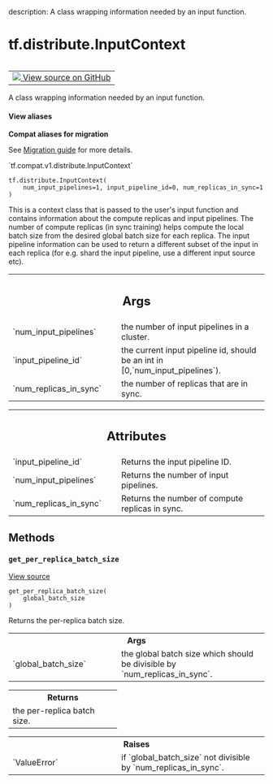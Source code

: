 description: A class wrapping information needed by an input function.

<div itemscope itemtype="http://developers.google.com/ReferenceObject">
<meta itemprop="name" content="tf.distribute.InputContext" />
<meta itemprop="path" content="Stable" />
<meta itemprop="property" content="__init__"/>
<meta itemprop="property" content="get_per_replica_batch_size"/>
</div>

# tf.distribute.InputContext

<!-- Insert buttons and diff -->

<table class="tfo-notebook-buttons tfo-api nocontent" align="left">
<td>
  <a target="_blank" href="https://github.com/tensorflow/tensorflow/blob/r2.2/tensorflow/python/distribute/distribute_lib.py#L350-L415">
    <img src="https://www.tensorflow.org/images/GitHub-Mark-32px.png" />
    View source on GitHub
  </a>
</td>
</table>



A class wrapping information needed by an input function.

<section class="expandable">
  <h4 class="showalways">View aliases</h4>
  <p>
<b>Compat aliases for migration</b>
<p>See
<a href="https://www.tensorflow.org/guide/migrate">Migration guide</a> for
more details.</p>
<p>`tf.compat.v1.distribute.InputContext`</p>
</p>
</section>

<pre class="devsite-click-to-copy prettyprint lang-py tfo-signature-link">
<code>tf.distribute.InputContext(
    num_input_pipelines=1, input_pipeline_id=0, num_replicas_in_sync=1
)
</code></pre>



<!-- Placeholder for "Used in" -->

This is a context class that is passed to the user's input function and
contains information about the compute replicas and input pipelines. The
number of compute replicas (in sync training) helps compute the local batch
size from the desired global batch size for each replica. The input pipeline
information can be used to return a different subset of the input in each
replica (for e.g. shard the input pipeline, use a different input
source etc).

<!-- Tabular view -->
 <table class="responsive fixed orange">
<colgroup><col width="214px"><col></colgroup>
<tr><th colspan="2"><h2 class="add-link">Args</h2></th></tr>

<tr>
<td>
`num_input_pipelines`
</td>
<td>
the number of input pipelines in a cluster.
</td>
</tr><tr>
<td>
`input_pipeline_id`
</td>
<td>
the current input pipeline id, should be an int in
[0,`num_input_pipelines`).
</td>
</tr><tr>
<td>
`num_replicas_in_sync`
</td>
<td>
the number of replicas that are in sync.
</td>
</tr>
</table>





<!-- Tabular view -->
 <table class="responsive fixed orange">
<colgroup><col width="214px"><col></colgroup>
<tr><th colspan="2"><h2 class="add-link">Attributes</h2></th></tr>

<tr>
<td>
`input_pipeline_id`
</td>
<td>
Returns the input pipeline ID.
</td>
</tr><tr>
<td>
`num_input_pipelines`
</td>
<td>
Returns the number of input pipelines.
</td>
</tr><tr>
<td>
`num_replicas_in_sync`
</td>
<td>
Returns the number of compute replicas in sync.
</td>
</tr>
</table>



## Methods

<h3 id="get_per_replica_batch_size"><code>get_per_replica_batch_size</code></h3>

<a target="_blank" href="https://github.com/tensorflow/tensorflow/blob/r2.2/tensorflow/python/distribute/distribute_lib.py#L393-L411">View source</a>

<pre class="devsite-click-to-copy prettyprint lang-py tfo-signature-link">
<code>get_per_replica_batch_size(
    global_batch_size
)
</code></pre>

Returns the per-replica batch size.


<!-- Tabular view -->
 <table class="responsive fixed orange">
<colgroup><col width="214px"><col></colgroup>
<tr><th colspan="2">Args</th></tr>

<tr>
<td>
`global_batch_size`
</td>
<td>
the global batch size which should be divisible by
`num_replicas_in_sync`.
</td>
</tr>
</table>



<!-- Tabular view -->
 <table class="responsive fixed orange">
<colgroup><col width="214px"><col></colgroup>
<tr><th colspan="2">Returns</th></tr>
<tr class="alt">
<td colspan="2">
the per-replica batch size.
</td>
</tr>

</table>



<!-- Tabular view -->
 <table class="responsive fixed orange">
<colgroup><col width="214px"><col></colgroup>
<tr><th colspan="2">Raises</th></tr>

<tr>
<td>
`ValueError`
</td>
<td>
if `global_batch_size` not divisible by
`num_replicas_in_sync`.
</td>
</tr>
</table>





